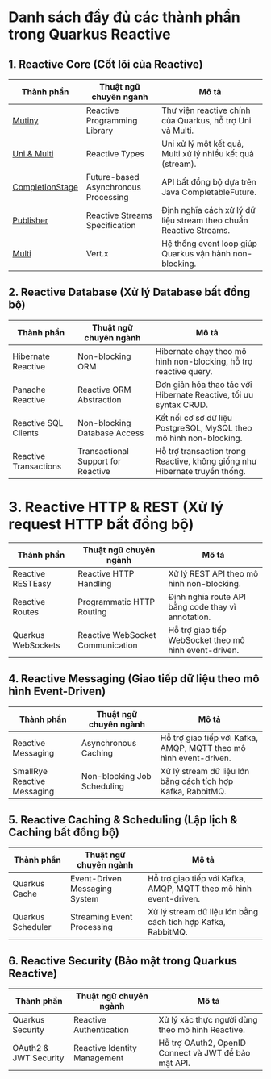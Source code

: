 # Danh sách đầy đủ các thành phần trong Quarkus Reactive

## 1. Reactive Core (Cốt lõi của Reactive)
| Thành phần                                       | Thuật ngữ chuyên ngành               | Mô tả                                                             |
|--------------------------------------------------|--------------------------------------|-------------------------------------------------------------------|
| [Mutiny](./core/Mutiny.md)                       | Reactive Programming Library         | Thư viện reactive chính của Quarkus, hỗ trợ Uni<T> và Multi<T>.   | 
| [Uni & Multi](./core/Uni-Multi.md)               | Reactive Types                       | Uni<T> xử lý một kết quả, Multi<T> xử lý nhiều kết quả (stream).  |
| [CompletionStage](./core/CompletionStage.md)     | Future-based Asynchronous Processing | API bất đồng bộ dựa trên Java CompletableFuture.                  |
| [Publisher](./core/Publisher.md)                 | Reactive Streams Specification       | Định nghĩa cách xử lý dữ liệu stream theo chuẩn Reactive Streams. |
| [Multi<T>](./core/MultiT.md)                     | Vert.x                               | Hệ thống event loop giúp Quarkus vận hành non-blocking.           |


## 2. Reactive Database (Xử lý Database bất đồng bộ)
| Thành phần             | Thuật ngữ chuyên ngành              | Mô tả                                                                       |
|------------------------|-------------------------------------|-----------------------------------------------------------------------------|
| Hibernate Reactive     | Non-blocking ORM                    | Hibernate chạy theo mô hình non-blocking, hỗ trợ reactive query.            |
| Panache Reactive       | Reactive ORM Abstraction            | Đơn giản hóa thao tác với Hibernate Reactive, tối ưu syntax CRUD.           |
| Reactive SQL Clients   | Non-blocking Database Access        | Kết nối cơ sở dữ liệu PostgreSQL, MySQL theo mô hình non-blocking.          |
| Reactive Transactions  | Transactional Support for Reactive  | Hỗ trợ transaction trong Reactive, không giống như Hibernate truyền thống.  |

# 3. Reactive HTTP & REST (Xử lý request HTTP bất đồng bộ)
| Thành phần          | Thuật ngữ chuyên ngành            | Mô tả                                                   |
|---------------------|-----------------------------------|---------------------------------------------------------|
| Reactive RESTEasy   | Reactive HTTP Handling            | Xử lý REST API theo mô hình non-blocking.               |
| Reactive Routes     | Programmatic HTTP Routing         | Định nghĩa route API bằng code thay vì annotation.      |
| Quarkus WebSockets  | Reactive WebSocket Communication  | Hỗ trợ giao tiếp WebSocket theo mô hình event-driven.   |


## 4. Reactive Messaging (Giao tiếp dữ liệu theo mô hình Event-Driven)
| Thành phần                   | Thuật ngữ chuyên ngành       | Mô tả                                                             |
|------------------------------|------------------------------|-------------------------------------------------------------------|
| Reactive Messaging           | Asynchronous Caching         | Hỗ trợ giao tiếp với Kafka, AMQP, MQTT theo mô hình event-driven. |
| SmallRye Reactive Messaging  | Non-blocking Job Scheduling  | Xử lý stream dữ liệu lớn bằng cách tích hợp Kafka, RabbitMQ.      |


## 5. Reactive Caching & Scheduling (Lập lịch & Caching bất đồng bộ)
| Thành phần         | Thuật ngữ chuyên ngành        | Mô tả                                                             |
|--------------------|-------------------------------|-------------------------------------------------------------------|
| Quarkus Cache      | Event-Driven Messaging System | Hỗ trợ giao tiếp với Kafka, AMQP, MQTT theo mô hình event-driven. |
| Quarkus Scheduler  | Streaming Event Processing    | Xử lý stream dữ liệu lớn bằng cách tích hợp Kafka, RabbitMQ.      |

## 6. Reactive Security (Bảo mật trong Quarkus Reactive)
| Thành phần             | Thuật ngữ chuyên ngành        | Mô tả                                                 |
|------------------------|-------------------------------|-------------------------------------------------------|
| Quarkus Security       | Reactive Authentication       | Xử lý xác thực người dùng theo mô hình Reactive.      |
| OAuth2 & JWT Security  | Reactive Identity Management  | Hỗ trợ OAuth2, OpenID Connect và JWT để bảo mật API.  |


